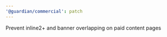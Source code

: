 ```yaml
---
'@guardian/commercial': patch
---
```


Prevent inline2+ and banner overlapping on paid content pages
